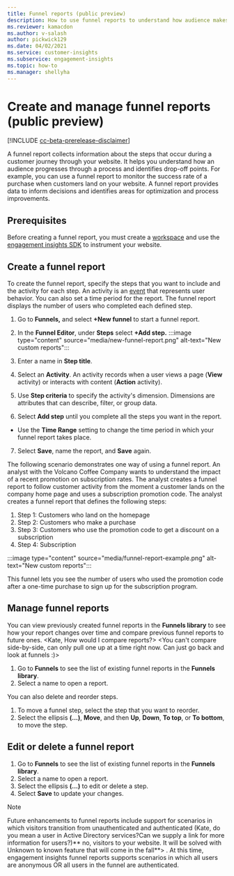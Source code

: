 ```yaml
---
title: Funnel reports (public preview)
description: How to use funnel reports to understand how audience makes decisions.
ms.reviewer: kamacdon
ms.author: v-salash
author: pickwick129
ms.date: 04/02/2021
ms.service: customer-insights
ms.subservice: engagement-insights 
ms.topic: how-to
ms.manager: shellyha 
---
```


# Create and manage funnel reports (public preview)

[!INCLUDE [cc-beta-prerelease-disclaimer](includes/cc-beta-prerelease-disclaimer.md)]

A funnel report collects information about the steps that occur during a customer journey through your website. It helps you understand how an audience progresses through a process and identifies drop-off points. For example, you can use a funnel report to monitor the success rate of a purchase when customers land on your website. A funnel report provides data to inform decisions and  identifies areas for optimization and process improvements.

## Prerequisites

Before creating a funnel report, you must create a [workspace](manage-environments-workspaces.md) and use the [engagement insights SDK](instrument-website.md) to instrument your website.

## Create a funnel report

To create the funnel report, specify the steps that you want to include and the activity for each step. An activity is an [event](glossary.md) that represents user behavior. You can also set a time period for the report. The funnel report displays the number of users who completed each defined step. 

1. Go to **Funnels,** and select **+New funnel** to start a funnel report.
1. In the **Funnel Editor**, under **Steps** select **+Add step.** 
:::image type="content" source="media/new-funnel-report.png" alt-text="New custom reports":::

1. Enter a name in  **Step title**.
1. Select an **Activity**. An activity records when a user views a page (**View** activity) or interacts with content (**Action** activity).
1. Use **Step criteria** to specify the activity's dimension. Dimensions are attributes that can describe, filter, or group data.

1. Select **Add step** until you complete all the steps you want in the report.

- Use the **Time Range** setting to change the time period in which your funnel report takes place.

7. Select **Save**, name the report, and **Save** again. 

The following scenario demonstrates one way of using a funnel report. An analyst with the Volcano Coffee Company wants to understand the impact of a recent promotion on subscription rates. The analyst creates a funnel report to follow customer activity from the moment a customer lands on the company home page and uses a subscription promotion code. The analyst creates a funnel report that defines the following steps:

1. Step 1: Customers who land on the homepage
2. Step 2: Customers who make a purchase
3. Step 3: Customers who use the promotion code to get a discount on a subscription
4. Step 4: Subscription

:::image type="content" source="media/funnel-report-example.png" alt-text="New custom reports":::
  
This funnel lets you see the number of users who used the promotion code after a one-time purchase to sign up for the subscription program.

## Manage funnel reports

You can view previously created funnel reports in the **Funnels library** to see how your report changes over time and compare previous funnel reports to future ones. <Kate, How would I compare reports?> <You can't compare side-by-side, can only pull one up at a time right now. Can just go back and look at funnels :)>

 1. Go to **Funnels** to see the list of existing funnel reports in the **Funnels library**.
 1. Select a name to open a report.

You can also delete and reorder steps.

1. To move a funnel step, select the step that you want to reorder.
1. Select the ellipsis **(...)**, **Move**, and then **Up**, **Down**, **To top**, or **To bottom**, to move the step.

## Edit or delete a funnel report


1. Go to **Funnels** to see the list of existing funnel reports in the **Funnels library**.
1. Select a name to open a report.
1. Select the ellipsis **(...)** to edit or delete a step.
1. Select **Save**  to update your changes.

> [!NOTE]
> Future enhancements to funnel reports include support for scenarios in which visitors transition from unauthenticated and authenticated (Kate, do you mean a user in Active Directory services?Can we supply a link for more information for users?)** no, visitors to your website. It will be solved with Unknown to known feature that will come in the fall**> . At this time, engagement insights funnel reports supports scenarios in which all users are anonymous OR all users in the funnel are authenticated.
